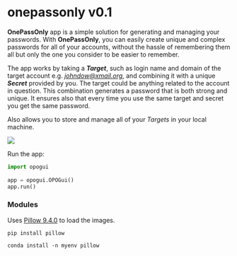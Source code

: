 # onepassonly v0.1

**OnePassOnly** app is a simple solution for generating and managing your passwords. 
With **OnePassOnly**, you can easily create unique and complex passwords for all of your accounts, without the hassle of remembering them all but only the one you consider to be easier to remember.

The app works by taking a <i>**Target**</i>, such as login name and domain of the target account e.g. <i>johndow@xmail.org</i>, and combining it with a unique <i>**Secret**</i> provided by you. The target could be anything related to the account in question.
This combination generates a password that is both strong and unique. It ensures also that every time you use the same target and secret you get the same password.

Also allows you to store and manage all of your <i>Targets</i> in your local machine. 


![](screens/screen1.jpg)

Run the app:
```python
import opogui
 
app = opogui.OPOGui()
app.run()
```
### Modules
Uses [Pillow 9.4.0](https://pypi.org/project/Pillow/) to load the images.
```commandline
pip install pillow
```
```commandline
conda install -n myenv pillow
```
